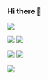 ### Hi there 👋




![](https://github-profile-summary-cards.vercel.app/api/cards/profile-details?username=shaunroselt&theme=github) 

![](https://github-profile-summary-cards.vercel.app/api/cards/stats?username=shaunroselt&theme=github) 
![](https://github-profile-summary-cards.vercel.app/api/cards/productive-time?username=shaunroselt&theme=github) 

![](https://github-profile-summary-cards.vercel.app/api/cards/repos-per-language?username=shaunroselt&theme=github) 
![](https://github-profile-summary-cards.vercel.app/api/cards/most-commit-language?username=shaunroselt&theme=github) 



![](https://komarev.com/ghpvc/?username=shaunroselt&style=flat-square)
